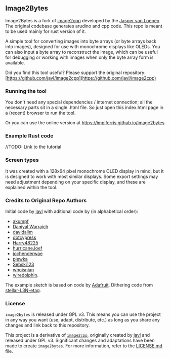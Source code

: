 ## Image2Bytes

Image2Bytes is a fork of [image2cpp](https://github.com/javl/image2cpp) developed by the [Jasper van Loenen](https://github.com/javl). The original codebase generates arudino and cpp code. This repo is meant to be used mainly for rust version of it. 

A simple tool for converting images into byte arrays (or byte arrays back into images), designed for use with monochrome displays like OLEDs. You can also input a byte array to reconstruct the image, which can be useful for debugging or working with images when only the byte array form is available.

Did you find this tool useful? Please support the original repository:
[https://github.com/javl/image2cpp](https://github.com/javl/image2cpp)

### Running the tool
You don't need any special dependencies / internet connection; all the necessary parts sit in a single .html file. So just open this index.html page in a (recent) browser to run the tool.

Or you can use the online version at https://implferris.github.io/image2bytes

### Example Rust code
//TODO: Link to the tutorial

### Screen types
It was created with a 128x64 pixel monochrome OLED display in mind, but it is designed to work with most similar displays. Some export settings may need adjustment depending on your specific display, and these are explained within the tool.

### Credits to Original Repo Authors
Initial code by [javl](https://github.com/javl) with aditional code by (in alphabetical order):
* [akumpf](https://github.com/akumpf)
* [Daniyal Warraich](https://github.com/daniyalw)
* [davidalim](https://github.com/davidalim)
* [dotcypress](https://github.com/dotcypress)
* [Harry48225](https://github.com/harry48225)
* [hurricaneJoef](https://github.com/hurricaneJoef)
* [jochenderwae](https://github.com/jochenderwae)
* [plewka](https://github.com/plewka)
* [Sebski123](https://github.com/Sebski123)
* [whoisnian](https://github.com/whoisnian)
* [wiredolphin](https://github.com/wiredolphin).

The example sketch is based on code by [Adafruit](https://github.com/adafruit). Dithering code from [stellar-L3N-etag](https://github.com/reece15/stellar-L3N-etag).

### License

`image2bytes` is released under GPL v3. This means you can use the project in any way you want (use, adapt, distribute, etc.) as long as you share any changes and link back to this repository.

This project is a derivative of [`image2cpp`](https://github.com/javl/image2cpp), originally created by [javl](https://github.com/javl) and released under GPL v3. Significant changes and adaptations have been made to create `image2bytes`. For more information, refer to the [LICENSE.md](LICENSE.md) file.
